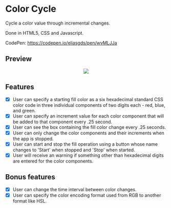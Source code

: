 # Color Cycle

Cycle a color value through incremental changes. 

Done in HTML5, CSS and Javascript.

CodePen: https://codepen.io/eliasgds/pen/wvMLJJa

## Preview

<p align="center">
 <img src = "https://user-images.githubusercontent.com/67754744/88862920-db8f5900-d1d7-11ea-8f05-cc9278405d81.gif">
</p>

## Features

- [x] User can specify a starting fill color as a six hexadecimal standard CSS color code in three individual components of two digits each - red, blue, and green.
- [x] User can specify an increment value for each color component that will be added to that component every .25 second.
- [x] User can see the box containing the fill color change every .25 seconds.
- [x] User can only change the color components and their increments when the app is stopped.
- [x] User can start and stop the fill operation using a button whose name changes to 'Start' when stopped and 'Stop' when started.
- [x] User will receive an warning if something other than hexadecimal digits are entered for the color components.

## Bonus features

- [x] User can change the time interval between color changes.
- [x] User can specify the color encoding format used from RGB to another format like HSL.
